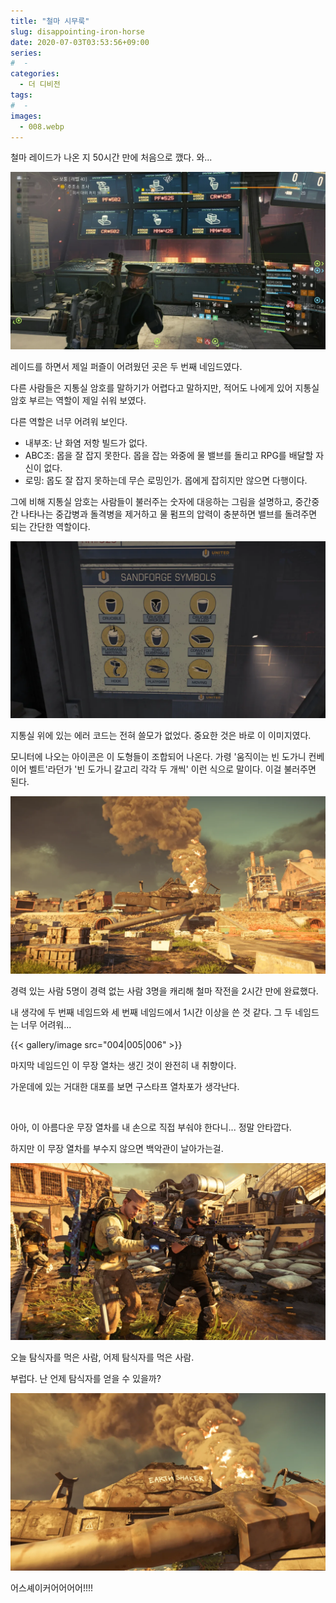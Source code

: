 ```yaml
---
title: "철마 시무룩"
slug: disappointing-iron-horse
date: 2020-07-03T03:53:56+09:00
series:
#  - 
categories:
  - 더 디비전
tags:
#  - 
images:
  - 008.webp
---
```


철마 레이드가 나온 지 50시간 만에 처음으로 깼다. 와...

![](001.webp)

레이드를 하면서 제일 퍼즐이 어려웠던 곳은 두 번째 네임드였다.

다른 사람들은 지통실 암호를 말하기가 어렵다고 말하지만, 적어도 나에게 있어 지통실 암호 부르는 역할이 제일 쉬워 보였다.

다른 역할은 너무 어려워 보인다.

* 내부조: 난 화염 저항 빌드가 없다.
* ABC조: 몹을 잘 잡지 못한다. 몹을 잡는 와중에 물 밸브를 돌리고 RPG를 배달할 자신이 없다.
* 로밍: 몹도 잘 잡지 못하는데 무슨 로밍인가. 몹에게 잡히지만 않으면 다행이다.

그에 비해 지통실 암호는 사람들이 불러주는 숫자에 대응하는 그림을 설명하고, 중간중간 나타나는 중갑병과 돌격병을 제거하고 물 펌프의 압력이 충분하면 밸브를 돌려주면 되는 간단한 역할이다.

![](002.webp)

지통실 위에 있는 에러 코드는 전혀 쓸모가 없었다. 중요한 것은 바로 이 이미지였다.

모니터에 나오는 아이콘은 이 도형들이 조합되어 나온다. 가령 '움직이는 빈 도가니 컨베이어 벨트'라던가 '빈 도가니 갈고리 각각 두 개씩' 이런 식으로 말이다. 이걸 불러주면 된다.

![](003.webp)

경력 있는 사람 5명이 경력 없는 사람 3명을 캐리해 철마 작전을 2시간 만에 완료했다.

내 생각에 두 번째 네임드와 세 번째 네임드에서 1시간 이상을 쓴 것 같다. 그 두 네임드는 너무 어려워...

{{< gallery/image src="004|005|006" >}}

마지막 네임드인 이 무장 열차는 생긴 것이 완전히 내 취향이다.

가운데에 있는 거대한 대포를 보면 구스타프 열차포가 생각난다.

&nbsp;

아아, 이 아름다운 무장 열차를 내 손으로 직접 부숴야 한다니... 정말 안타깝다.

하지만 이 무장 열차를 부수지 않으면 백악관이 날아가는걸.

![](007.webp)

오늘 탐식자를 먹은 사람, 어제 탐식자를 먹은 사람.

부럽다. 난 언제 탐식자를 얻을 수 있을까?

![](008.webp)

어스셰이커어어어어!!!!
